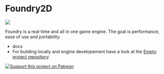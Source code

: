# Foundry2D 

![](https://d33wubrfki0l68.cloudfront.net/f1108f9b26116b1f0b6a2b2d1b4cd94c2a0cbf05/5d3be/data/logo_web_foundry.png)

Foundry is a real-time and all in one game engine. The goal is performance, ease of use and portability. 

- docs
- For building locally and engine developement have a look at the [Empty project repository](https://github.com/foundry2D/Empty).

[![Support this project on Patreon](https://c5.patreon.com/external/logo/become_a_patron_button.png)](https://www.patreon.com/user?u=11154829)


